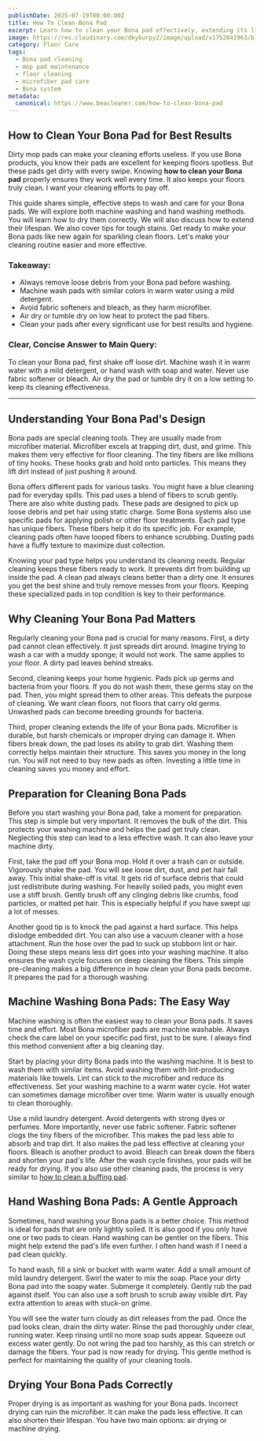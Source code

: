 ```yaml
---
publishDate: 2025-07-19T00:00:00Z
title: How To Clean Bona Pad
excerpt: Learn how to clean your Bona pad effectively, extending its life and keeping your floors sparkling. Simple steps for machine and hand washing.
image: https://res.cloudinary.com/dky6urpy2/image/upload/v1752841963/blog_image_1752841962_wwuqij.webp
category: Floor Care
tags:
  - Bona pad cleaning
  - mop pad maintenance
  - floor cleaning
  - microfiber pad care
  - Bona system
metadata:
  canonical: https://www.beacleaner.com/how-to-clean-bona-pad
---
```


## How to Clean Your Bona Pad for Best Results

Dirty mop pads can make your cleaning efforts useless. If you use Bona products, you know their pads are excellent for keeping floors spotless. But these pads get dirty with every swipe. Knowing **how to clean your Bona pad** properly ensures they work well every time. It also keeps your floors truly clean. I want your cleaning efforts to pay off.

This guide shares simple, effective steps to wash and care for your Bona pads. We will explore both machine washing and hand washing methods. You will learn how to dry them correctly. We will also discuss how to extend their lifespan. We also cover tips for tough stains. Get ready to make your Bona pads like new again for sparkling clean floors. Let's make your cleaning routine easier and more effective.

### Takeaway:
*   Always remove loose debris from your Bona pad before washing.
*   Machine wash pads with similar colors in warm water using a mild detergent.
*   Avoid fabric softeners and bleach, as they harm microfiber.
*   Air dry or tumble dry on low heat to protect the pad fibers.
*   Clean your pads after every significant use for best results and hygiene.

### Clear, Concise Answer to Main Query:
To clean your Bona pad, first shake off loose dirt. Machine wash it in warm water with a mild detergent, or hand wash with soap and water. Never use fabric softener or bleach. Air dry the pad or tumble dry it on a low setting to keep its cleaning effectiveness.

---

## Understanding Your Bona Pad's Design

Bona pads are special cleaning tools. They are usually made from microfiber material. Microfiber excels at trapping dirt, dust, and grime. This makes them very effective for floor cleaning. The tiny fibers are like millions of tiny hooks. These hooks grab and hold onto particles. This means they lift dirt instead of just pushing it around.

Bona offers different pads for various tasks. You might have a blue cleaning pad for everyday spills. This pad uses a blend of fibers to scrub gently. There are also white dusting pads. These pads are designed to pick up loose debris and pet hair using static charge. Some Bona systems also use specific pads for applying polish or other floor treatments. Each pad type has unique fibers. These fibers help it do its specific job. For example, cleaning pads often have looped fibers to enhance scrubbing. Dusting pads have a fluffy texture to maximize dust collection.

Knowing your pad type helps you understand its cleaning needs. Regular cleaning keeps these fibers ready to work. It prevents dirt from building up inside the pad. A clean pad always cleans better than a dirty one. It ensures you get the best shine and truly remove messes from your floors. Keeping these specialized pads in top condition is key to their performance.

## Why Cleaning Your Bona Pad Matters

Regularly cleaning your Bona pad is crucial for many reasons. First, a dirty pad cannot clean effectively. It just spreads dirt around. Imagine trying to wash a car with a muddy sponge; it would not work. The same applies to your floor. A dirty pad leaves behind streaks.

Second, cleaning keeps your home hygienic. Pads pick up germs and bacteria from your floors. If you do not wash them, these germs stay on the pad. Then, you might spread them to other areas. This defeats the purpose of cleaning. We want clean floors, not floors that carry old germs. Unwashed pads can become breeding grounds for bacteria.

Third, proper cleaning extends the life of your Bona pads. Microfiber is durable, but harsh chemicals or improper drying can damage it. When fibers break down, the pad loses its ability to grab dirt. Washing them correctly helps maintain their structure. This saves you money in the long run. You will not need to buy new pads as often. Investing a little time in cleaning saves you money and effort.

## Preparation for Cleaning Bona Pads

Before you start washing your Bona pad, take a moment for preparation. This step is simple but very important. It removes the bulk of the dirt. This protects your washing machine and helps the pad get truly clean. Neglecting this step can lead to a less effective wash. It can also leave your machine dirty.

First, take the pad off your Bona mop. Hold it over a trash can or outside. Vigorously shake the pad. You will see loose dirt, dust, and pet hair fall away. This initial shake-off is vital. It gets rid of surface debris that could just redistribute during washing. For heavily soiled pads, you might even use a stiff brush. Gently brush off any clinging debris like crumbs, food particles, or matted pet hair. This is especially helpful if you have swept up a lot of messes.

Another good tip is to knock the pad against a hard surface. This helps dislodge embedded dirt. You can also use a vacuum cleaner with a hose attachment. Run the hose over the pad to suck up stubborn lint or hair. Doing these steps means less dirt goes into your washing machine. It also ensures the wash cycle focuses on deep cleaning the fibers. This simple pre-cleaning makes a big difference in how clean your Bona pads become. It prepares the pad for a thorough washing.

## Machine Washing Bona Pads: The Easy Way

Machine washing is often the easiest way to clean your Bona pads. It saves time and effort. Most Bona microfiber pads are machine washable. Always check the care label on your specific pad first, just to be sure. I always find this method convenient after a big cleaning day.

Start by placing your dirty Bona pads into the washing machine. It is best to wash them with similar items. Avoid washing them with lint-producing materials like towels. Lint can stick to the microfiber and reduce its effectiveness. Set your washing machine to a warm water cycle. Hot water can sometimes damage microfiber over time. Warm water is usually enough to clean thoroughly.

Use a mild laundry detergent. Avoid detergents with strong dyes or perfumes. More importantly, never use fabric softener. Fabric softener clogs the tiny fibers of the microfiber. This makes the pad less able to absorb and trap dirt. It also makes the pad less effective at cleaning your floors. Bleach is another product to avoid. Bleach can break down the fibers and shorten your pad's life. After the wash cycle finishes, your pads will be ready for drying. If you also use other cleaning pads, the process is very similar to [how to clean a buffing pad](https://beacleaner.com/how-to-clean-buffing-pad).

## Hand Washing Bona Pads: A Gentle Approach

Sometimes, hand washing your Bona pads is a better choice. This method is ideal for pads that are only lightly soiled. It is also good if you only have one or two pads to clean. Hand washing can be gentler on the fibers. This might help extend the pad's life even further. I often hand wash if I need a pad clean quickly.

To hand wash, fill a sink or bucket with warm water. Add a small amount of mild laundry detergent. Swirl the water to mix the soap. Place your dirty Bona pad into the soapy water. Submerge it completely. Gently rub the pad against itself. You can also use a soft brush to scrub away visible dirt. Pay extra attention to areas with stuck-on grime.

You will see the water turn cloudy as dirt releases from the pad. Once the pad looks clean, drain the dirty water. Rinse the pad thoroughly under clear, running water. Keep rinsing until no more soap suds appear. Squeeze out excess water gently. Do not wring the pad too harshly, as this can stretch or damage the fibers. Your pad is now ready for drying. This gentle method is perfect for maintaining the quality of your cleaning tools.

## Drying Your Bona Pads Correctly

Proper drying is as important as washing for your Bona pads. Incorrect drying can ruin the microfiber. It can make the pads less effective. It can also shorten their lifespan. You have two main options: air drying or machine drying.